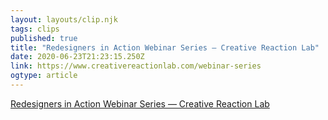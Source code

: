 ```yaml
---
layout: layouts/clip.njk 
tags: clips 
published: true 
title: "Redesigners in Action Webinar Series — Creative Reaction Lab" 
date: 2020-06-23T21:23:15.250Z 
link: https://www.creativereactionlab.com/webinar-series 
ogtype: article 
---
```

[Redesigners in Action Webinar Series — Creative Reaction Lab](https://www.creativereactionlab.com/webinar-series) 
